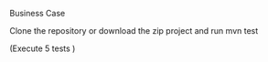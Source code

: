Business Case 

Clone the repository or download the zip project and run mvn test 

(Execute 5 tests )
